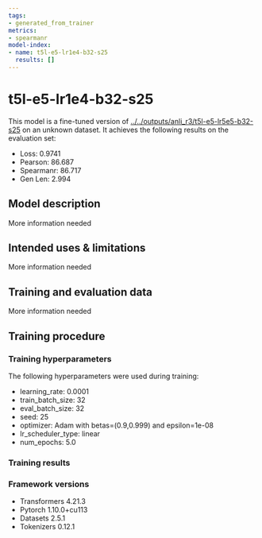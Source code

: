 ```yaml
---
tags:
- generated_from_trainer
metrics:
- spearmanr
model-index:
- name: t5l-e5-lr1e4-b32-s25
  results: []
---
```


<!-- This model card has been generated automatically according to the information the Trainer had access to. You
should probably proofread and complete it, then remove this comment. -->

# t5l-e5-lr1e4-b32-s25

This model is a fine-tuned version of [../../outputs/anli_r3/t5l-e5-lr5e5-b32-s25](https://huggingface.co/../../outputs/anli_r3/t5l-e5-lr5e5-b32-s25) on an unknown dataset.
It achieves the following results on the evaluation set:
- Loss: 0.9741
- Pearson: 86.687
- Spearmanr: 86.717
- Gen Len: 2.994

## Model description

More information needed

## Intended uses & limitations

More information needed

## Training and evaluation data

More information needed

## Training procedure

### Training hyperparameters

The following hyperparameters were used during training:
- learning_rate: 0.0001
- train_batch_size: 32
- eval_batch_size: 32
- seed: 25
- optimizer: Adam with betas=(0.9,0.999) and epsilon=1e-08
- lr_scheduler_type: linear
- num_epochs: 5.0

### Training results



### Framework versions

- Transformers 4.21.3
- Pytorch 1.10.0+cu113
- Datasets 2.5.1
- Tokenizers 0.12.1
